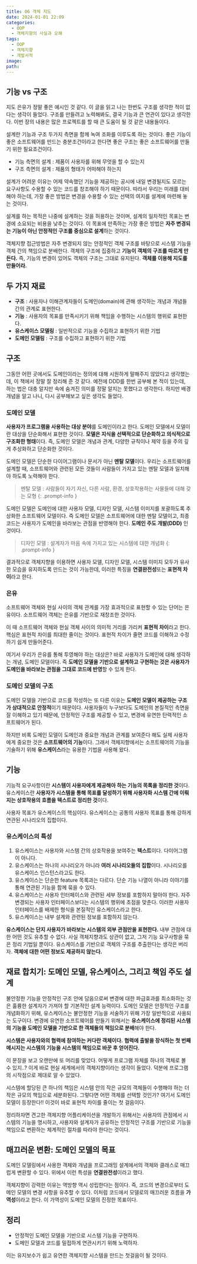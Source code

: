 ```yaml
---
title: 06 객체 지도
date: 2024-01-01 22:09
categories:
  - OOP
  - 객체지향의 사실과 오해
tags:
  - OOP
  - 객체지향
  - 개발서적
image: 
path:
---
```


## 기능 vs 구조
지도 은유가 정말 좋은 예시인 것 같다. 이 글을 읽고 나는 한번도 구조를 생각한 적이 없다는 생각이 들었다. 구조를 만들려고 노력해봐도, 결국 기능과 큰 연관이 있다고 생각한다. 이번 장의 내용은 많은 프로젝트를 할 때 큰 도움이 될 것 같은 내용들이다.

설계란 기능과 구조 두가지 측면을 함께 녹여 조화를 이루도록 하는 것이다. 좋은 기능이 좋은 소프트웨어를 만드는 충분조건이라고 한다면 좋은 구조는 좋은 소프트웨어를 만들기 위한 필요조건이다.

>
+ 기능 측면의 설계 : 제품이 사용자를 위해 무엇을 할 수 있는지
+ 구조 측면의 설계 : 제품의 형태가 어떠해야 하는지

설계가 어려운 이유는 어제 약속했던 기능을 제공하는 공시에 내일 변경될지도 모르는 요구사항도 수용할 수 있는 코드를 창조해야 하기 때문이다. 따라서 우리는 미래를 대비해야 하는데, 가장 좋은 방법은 변경을 수용할 수 있는 선택의 여지를 설계에 마련해 놓는 것이다.

설계를 하는 목적은 나중에 설계하는 것을 허용하는 것이며, 설계의 일차적인 목표는 변경에 소요되는 비용을 낮추는 것이다. 이 목표에 만족하는 가장 좋은 방법은 **자주 변경되는 기능이 아닌 안정적인 구조를 중심으로 설계**하는 것이다.

객체지향 접근방법은 자주 변경되지 않는 안정적인 객체 구조를 바탕으로 시스템 기능을 객체 간의 책임으로 분배한다. 객체의 구조에 집중하고 **기능이 객체의 구조를 따르게 만든다.** 즉, 기능의 변경이 있어도 객체의 구조는 그대로 유지된다. **객체를 이용해 지도를 만들어라.**

## 두 가지 재료
+ **구조** : 사용자나 이해관계자들이 도메인(domain)에 관해 생각하는 개념과 개념들 간의 관계로 표현한다.
+ **기능** : 사용자의 목표를 만족시키기 위해 책임을 수행하는 시스템의 행위로 표현한다.
+ **유스케이스 모델링** : 일반적으로 기능을 수집하고 표현하기 위한 기법
+ **도메인 모델링** : 구조를 수집하고 표현하기 위한 기법

## 구조
그동안 어떤 곳에서도 도메인이라는 정의에 대해 시원하게 말해주지 않았다고 생각했는데, 이 책에서 정말 잘 정리해 준 것 같다. 예전에 DDD를 한번 공부해 본 적이 있는데, 하는 법은 대충 알지만 속에 숨겨진 의미를 정말 알지는 못했다고 생각한다. 하지만 배경 개념을 알고 나니, 다시 공부해보고 싶은 생각도 들었다.
### 도메인 모델
**사용자가 프로그램을 사용하는 대상 분야**를 도메인이라고 한다. 도메인 모델에서 모델이란 대상을 단순화해서 표현한 것이다. **모델은 지식을 선택적으로 단순화하고 의식적으로 구조화한 형태**이다. 즉, 도메인 모델은 개념과 관계, 다양한 규칙이나 제약 등을 주의 깊게 추상화하고 단순화한 것이다.

도메인 모델은 단순한 다이어그램이나 문서가 아닌 **멘탈 모델**이다. 우리는 소프트웨어를 설계할 때, 소프트웨어와 관련된 모든 것들이 사람들이 가지고 있는 멘탈 모델과 일치해야 하도록 노력해야 한다.

> 멘탈 모델 : 사람들이 자기 자신, 다른 사람, 환경, 상호작용하는 사물들에 대해 갖는 모형
{: .prompt-info }

도메인 모델은 도메인에 대한 사용자 모델, 디자인 모델, 시스템 이미지를 포괄하도록 추상화한 소프트웨어 모델이다. 즉 도메인 모델은 소프트웨어에 대한 멘탈 모델이고, 최종 코드는 사용자가 도메인을 바라보는 관점을 반영해야 한다. **도메인 주도 개발(DDD)** 인 것이다.

> 디자인 모델 : 설계자가 마음 속에 가지고 있는 시스템에 대한 개념화
{: .prompt-info }

결과적으로 객체지향을 이용하면 사용자 모델, 디자인 모델, 시스템 이미지 모두가 유사한 모습을 유지하도록 만드는 것이 가능한데, 이러한 특징을 **연결완전성**또는 **표현적 차이**라고 한다.

### 은유
소프트웨어 객체와 현실 사이의 객체 관계를 가장 효과적으로 표현할 수 있는 단어는 은유이다. 소프트웨어 객체는 은유를 기반으로 재창조한 것이다.

이 때 소프트웨어 객체와 현실 객체 사이의 의미적 거리를 가리켜 **표현적 차이**라고 한다. 핵심은 표현적 차이를 최대한 줄이는 것이다. 표현적 차이가 줄면 코드를 이해하고 수정하기 쉽게 만들어준다.

여기서 우리가 은유를 통해 투영해야 하는 대상은? 바로 사용자가 도메인에 대해 생각하는 개념, 도메인 모델이다. 즉 **도메인 모델을 기반으로 설계하고 구현하는 것은 사용자가 도메인을 바라보는 관점을 그대로 코드에 반영**할 수 있게 한다.

### 도메인 모델의 구조
도메인 모델을 기반으로 코드를 작성하는 또 다른 이유는 **도메인 모델이 제공하는 구조가 상대적으로 안정적**이기 때문이다. 사용자들이 누구보다도 도메인의 본질적인 측면을 잘 이해하고 있기 때문에, 안정적인 구조를 제공할 수 있고, 변경에 유연한 탄력적인 소프트웨어가 된다.

하지만 비록 도메인 모델이 도메인과 중요한 개념과 관계를 보여준다 해도 실제 사용자에게 중요한 것은 **소프트웨어의 기능**이다. 그래서 객체지향에서는 소프트웨어의 기능을 기술하기 위해 **유스케이스**라는 유용한 기법을 사용해 왔다.

## 기능
기능적 요구사항이란 **시스템이 사용자에게 제공해아 하는 기능의 목록을 정리한 것**이다.
유스케이스란 **사용자가 시스템을 통해 목표를 달성하기 위해 사용자화 시스템 간에 이뤄지는 상호작용의 흐름을 텍스트로 정리한 것**이다.

사용자 목표가 유스케이스의 핵심이다. 유스케이스는 공통의 사용자 목표를 통해 강하게 연관된 시나리오의 집합이다.

### 유스케이스의 특성
1. 유스케이스는 사용자와 시스템 간의 상호작용을 보여주는 **텍스트**이다. 다이어그램이 아니다.
2. 유스케이스는 하나의 시나리오가 아니라 **여러 시나리오들의 집합**이다. 시나리오를 유스케이스 인스턴스라고도 한다.
3. 유스케이스는 단순한 feature 목록과는 다르다. 단순 기능 나열이 아니라 이야기를 통해 연관된 기능을 함께 묶을 수 있다.
4. 유스케이스는 사용자 인터페이스와 관련된 세부 정보를 포함하지 말아야 한다. 자주 변경되는 사용자 인터페이스보다는 시스템의 행위에 초점을 맞춘다. 이러한 사용자 인터페이스를 배제한 형식을 본질적인 유스케이스라고 한다.
5. 유스케이스는 내부 설계와 관련된 정보를 포함하지 않는다.

**유스케이스는 단지 사용자가 바라보는 시스템의 외부 관점만을 표현한다.** 내부 관점에 대한 어떤 것도 유추할 수 없다. 사실 객체지향과도 상관이 없고, 그저 기능 요구사항을 묶은 정리 기법일 뿐이다.
유스케이스를 기반으로 객체의 구조를 추출한다는 생각은 버리자. **객체에 대한 어떤 정보도 제공하지 않는다.**

## 재료 합치기: 도메인 모델, 유스케이스, 그리고 책임 주도 설계
불안정한 기능을 안정적인 구조 안에 담음으로써 변경에 대한 파급효과를 최소화하는 것은 훌륭한 설계자가 가져야 할 기본적인 설계 능력이다. 도메인 모델은 안정적인 구조를 개념화하기 위해, 유스케이스는 불안정한 기능을 서술하기 위해 가장 일반적으로 사용되는 도구이다.
변경에 유연한 소프트웨어를 만들기 위해서는 **유스케이스에 정리된 시스템의 기능을 도메인 모델을 기반으로 한 객체들의 책임으로 분배**해야 한다.

**시스템은 사용자와의 협력에 참여하는 커다란 객체이다.**
**협력에 출발을 장식하는 첫 번째 메시지는 시스템의 기능을 시스템의 책임으로 바꾼 후 얻어진다.**

이 문장을 보고 오랜만에 또 머리를 맞았다. 어떻게 프로그램 자체를 하나의 객체로 볼 수 있지..? 이게 바로 현실 세계에서의 객체지향이라는 생각이 들었다. 덕분에 프로그램의 시작점으로 제대로 알 수 있었다.

시스템에 할당된 큰 하나의 책임은 시스템 안의 작은 규모의 객체들이 수행해야 하는 더 작은 규모의 책임으로 세분화된다. 그렇다면 어떤 객체를 선택할 것인가? 여기서 도메인 모델이 등장한다!! 이것이 바로 표현적 차이를 줄이는 첫 걸음이다.

정리하자면 견고한 객체지향 어플리케이션을 개발하기 위해서는 사용자의 관점에서 시스템의 기능을 명시하고, 사용자와 설계자가 공유하는 안정적인 구조를 기반으로 기능을 책임으로 변환하는 체계적인 절차를 따라야 한다는 것이다.

## 매끄러운 변환: 도메인 모델의 목표
도메인 모델링에서 사용한 객체와 개념을 프로그래밍 설계에서의 객체와 클래스로 매끄럽게 변환할 수 있다. 위에서 이런 특성을 **연결완전성**이라고 했다.

객체지향이 강력한 이유는 역방향 역시 성립한다는 점이다. 즉, 코드의 변경으로부터 도메인 모델의 변경 사항을 유추할 수 있다. 이처럼 코드에서 모델로의 매끄러운 흐름을 **가역성**이라고 한다. 이 가역성이 도메인 모델의 진정한 목표이다.

## 정리
+ 안정적인 도메인 모델을 기반으로 시스템 기능을 구현하자.
+ 도메인 모델과 코드를 밀접하게 연관시키기 위해 노력하자.

이는 유지보수가 쉽고 유연한 객체지향 시스템을 만드는 첫걸음이 될 것이다.